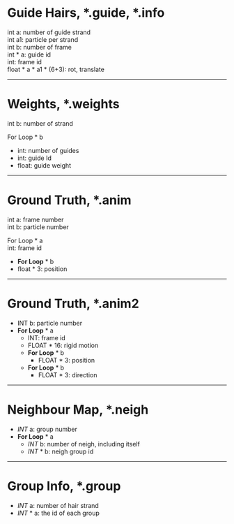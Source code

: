# Guide Hairs, \*.guide, \*.info

int a: number of guide strand  
int a1: particle per strand   
int b: number of frame  
int \* a: guide id  
int: frame id  
float \* a \* a1 \* (6+3): rot, translate  

---

# Weights, \*.weights

int b: number of strand  

For Loop \* b  
* int: number of guides  
* int:   guide Id
* float:   guide weight

---

# Ground Truth, \*.anim

int a: frame number  
int b: particle number  

For Loop \* a  
int: frame id
* **For Loop** \* b  
* float \* 3: position

---

# Ground Truth, \*.anim2

* INT b: particle number  
* **For Loop** \* a  
  * INT: frame id
  * FLOAT * 16: rigid motion
  * **For Loop** \* b  
    * FLOAT \* 3: position
  * **For Loop** \* b  
    * FLOAT \* 3: direction

---

# Neighbour Map, \*.neigh

* *INT* a: group number  
* **For Loop** \* a  
  * *INT* b: number of neigh, including itself
  * *INT* \* b: neigh group id

---

# Group Info, \*.group

* *INT* a: number of hair strand
* *INT* \* a: the id of each group
